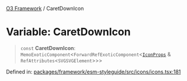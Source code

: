 [O3 Framework](../API.md) / CaretDownIcon

# Variable: CaretDownIcon

> `const` **CaretDownIcon**: `MemoExoticComponent`\<`ForwardRefExoticComponent`\<[`IconProps`](../type-aliases/IconProps.md) & `RefAttributes`\<`SVGSVGElement`\>\>\>

Defined in: [packages/framework/esm-styleguide/src/icons/icons.tsx:181](https://github.com/openmrs/openmrs-esm-core/blob/main/packages/framework/esm-styleguide/src/icons/icons.tsx#L181)
